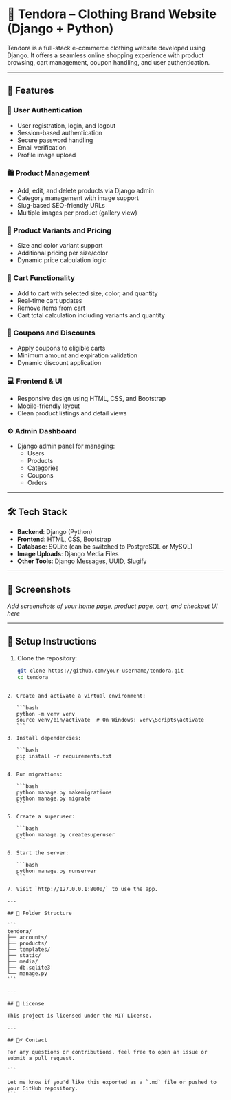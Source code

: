 # 👗 Tendora – Clothing Brand Website (Django + Python)

Tendora is a full-stack e-commerce clothing website developed using Django. It offers a seamless online shopping experience with product browsing, cart management, coupon handling, and user authentication.

---

## 🚀 Features

### 🔐 User Authentication
- User registration, login, and logout
- Session-based authentication
- Secure password handling
- Email verification
- Profile image upload

### 🛍️ Product Management
- Add, edit, and delete products via Django admin
- Category management with image support
- Slug-based SEO-friendly URLs
- Multiple images per product (gallery view)

### 🎨 Product Variants and Pricing
- Size and color variant support
- Additional pricing per size/color
- Dynamic price calculation logic

### 🛒 Cart Functionality
- Add to cart with selected size, color, and quantity
- Real-time cart updates
- Remove items from cart
- Cart total calculation including variants and quantity

### 💸 Coupons and Discounts
- Apply coupons to eligible carts
- Minimum amount and expiration validation
- Dynamic discount application

### 💻 Frontend & UI
- Responsive design using HTML, CSS, and Bootstrap
- Mobile-friendly layout
- Clean product listings and detail views

### ⚙️ Admin Dashboard
- Django admin panel for managing:
  - Users
  - Products
  - Categories
  - Coupons
  - Orders

---

## 🛠️ Tech Stack

- **Backend**: Django (Python)
- **Frontend**: HTML, CSS, Bootstrap
- **Database**: SQLite (can be switched to PostgreSQL or MySQL)
- **Image Uploads**: Django Media Files
- **Other Tools**: Django Messages, UUID, Slugify

---

## 📸 Screenshots

*Add screenshots of your home page, product page, cart, and checkout UI here*

---

## 🧰 Setup Instructions

1. Clone the repository:
   ```bash
   git clone https://github.com/your-username/tendora.git
   cd tendora
````

2. Create and activate a virtual environment:

   ```bash
   python -m venv venv
   source venv/bin/activate  # On Windows: venv\Scripts\activate
   ```

3. Install dependencies:

   ```bash
   pip install -r requirements.txt
   ```

4. Run migrations:

   ```bash
   python manage.py makemigrations
   python manage.py migrate
   ```

5. Create a superuser:

   ```bash
   python manage.py createsuperuser
   ```

6. Start the server:

   ```bash
   python manage.py runserver
   ```

7. Visit `http://127.0.0.1:8000/` to use the app.

---

## 📂 Folder Structure

```
tendora/
├── accounts/
├── products/
├── templates/
├── static/
├── media/
├── db.sqlite3
└── manage.py
```

---

## 📃 License

This project is licensed under the MIT License.

---

## 🙋‍♂️ Contact

For any questions or contributions, feel free to open an issue or submit a pull request.

```

Let me know if you'd like this exported as a `.md` file or pushed to your GitHub repository.
```


